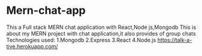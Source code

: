 # Mern-chat-app
This a Full stack MERN chat application with React,Node js,Mongodb
 This is about my MERN project with chat application,it also provides of group chats
 Technologies used:
 1.Mongodb
 2.Express
 3.React
 4.Node.js
 https://talk-a-tive.herokuapp.com/  
